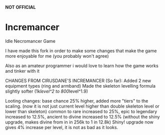 **NOT OFFICIAL**

# Incremancer
Idle Necromancer Game

I have made this fork in order to make some changes that make the game more enjoyable for me (you probably won't agree)

Also as an amateur programmer i would love to learn how the game works and tinker with it

CHANGES FROM CIRUSDANE'S INCREMANCER (So far):
Added 2 new equipment types (ring and armband)
Made the skeleton levelling formula slightly softer (1k*level^2 to 800*level^1.9)

Looting changes: base chance 25% higher, added more "tiers" to the scaling. (now it is not just current level higher than double skeleton level or lower than skeleton)
common to rare increased to 25%, epic to legendary increased to 12.5%, ancient to divine increased to 12.5%  (without the shiny upgrade, makes divine from in in 256k to 1 in 12.8k)
Shiny! upgrade now gives 4% increase per level, it is not as bad as it looks.



